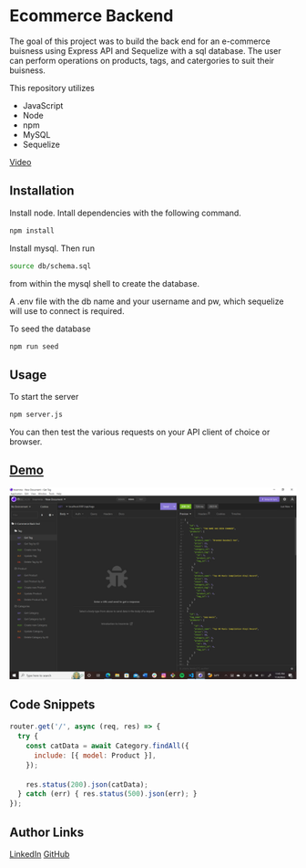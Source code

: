 # Ecommerce Backend

The goal of this project was to build the back end for an e-commerce buisness using Express API and Sequelize with a sql database.
The user can perform operations on products, tags, and catergories to suit their buisness.

This repository utilizes
* JavaScript
* Node
* npm
* MySQL
* Sequelize

[Video](https://drive.google.com/file/d/1igvRYhMDQkZI4DhJKViT-1mP5wNefpmW/view)

## Installation 

Install node. Intall dependencies with the following command.
```sh
npm install
```
Install mysql. Then run 
```sh
source db/schema.sql
```
from within the mysql shell to create the database.

A .env file with the db name and your username and pw, which sequelize will use to connect is required.

To seed the database
```sh
npm run seed
```

## Usage 
To start the server
```sh
npm server.js
```
You can then test the various requests on your API client of choice or browser.

## [Demo](https://drive.google.com/file/d/18XiU4EFWuvPXROHxIM8as6zDmd6V1eSd/view)
![Site](insomnia.png)

## Code Snippets

```JavaScript
router.get('/', async (req, res) => {
  try {
    const catData = await Category.findAll({
      include: [{ model: Product }],
    });

    res.status(200).json(catData);
  } catch (err) { res.status(500).json(err); }
});
```

## Author Links
[LinkedIn](https://www.linkedin.com/in/alexis-zaragoza-5baa51242/)
[GitHub](https://github.com/turtle2001)